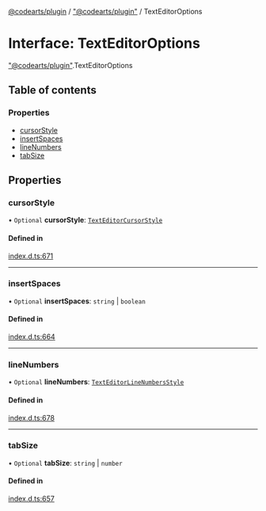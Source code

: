 [@codearts/plugin](../README.md) / ["@codearts/plugin"](../modules/_codearts_plugin_.md) / TextEditorOptions

# Interface: TextEditorOptions

["@codearts/plugin"](../modules/_codearts_plugin_.md).TextEditorOptions

## Table of contents

### Properties

- [cursorStyle](codearts_plugin_.TextEditorOptions.md#cursorstyle)
- [insertSpaces](codearts_plugin_.TextEditorOptions.md#insertspaces)
- [lineNumbers](codearts_plugin_.TextEditorOptions.md#linenumbers)
- [tabSize](codearts_plugin_.TextEditorOptions.md#tabsize)

## Properties

### cursorStyle

• `Optional` **cursorStyle**: [`TextEditorCursorStyle`](../enums/codearts_plugin_.TextEditorCursorStyle.md)

#### Defined in

[index.d.ts:671](https://github.com/huaweicloud/cloudide-plugin-api/blob/d4de966/index.d.ts#L671)

___

### insertSpaces

• `Optional` **insertSpaces**: `string` \| `boolean`

#### Defined in

[index.d.ts:664](https://github.com/huaweicloud/cloudide-plugin-api/blob/d4de966/index.d.ts#L664)

___

### lineNumbers

• `Optional` **lineNumbers**: [`TextEditorLineNumbersStyle`](../enums/codearts_plugin_.TextEditorLineNumbersStyle.md)

#### Defined in

[index.d.ts:678](https://github.com/huaweicloud/cloudide-plugin-api/blob/d4de966/index.d.ts#L678)

___

### tabSize

• `Optional` **tabSize**: `string` \| `number`

#### Defined in

[index.d.ts:657](https://github.com/huaweicloud/cloudide-plugin-api/blob/d4de966/index.d.ts#L657)
